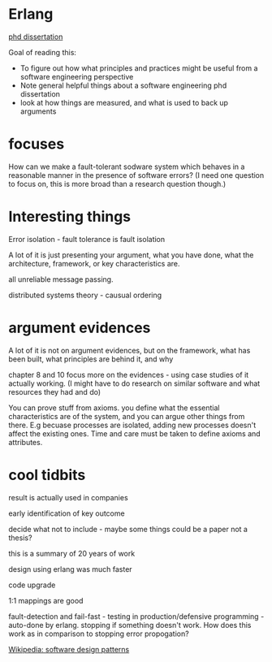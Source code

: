 ---
---
# Erlang

[phd dissertation](https://erlang.org/download/armstrong_thesis_2003.pdf)


Goal of reading this: 
- To figure out how what principles and practices might be useful from a software engineering perspective
- Note general helpful things about a software engineering phd dissertation
- look at how things are measured, and what is used to back up arguments


# focuses

How can we make a fault-tolerant sodware system which behaves in a reasonable manner in the presence of software errors?
(I need one question to focus on, this is more broad than a research question though.)


# Interesting things

Error isolation - fault tolerance is fault isolation

A lot of it is just presenting your argument, what you have done, what the architecture, framework, or key characteristics are.

all unreliable message passing.

distributed systems theory - causual ordering


# argument evidences

A lot of it is not on argument evidences, but on the framework, what has been built, what principles are behind it, and why

chapter 8 and 10 focus more on the evidences - using case studies of it actually working. (I might have to do research on similar software and what resources they had and do)

You can prove stuff from axioms. you define what the essential characteristics are of the system, and you can argue other things from there. E.g becuase processes are isolated, adding new processes doesn't affect the existing ones. Time and care must be taken to define axioms and attributes.





# cool tidbits

result is actually used in companies

early identification of key outcome

decide what not to include - maybe some things could be a paper not a thesis?

this is a summary of 20 years of work

design using erlang was much faster

code upgrade


1:1 mappings are good

fault-detection and fail-fast - testing in production/defensive programming - auto-done by erlang. stopping if something doesn't work. How does this work as in comparison to stopping error propogation?

[Wikipedia: software design patterns](https://en.wikipedia.org/wiki/Software_design_pattern)